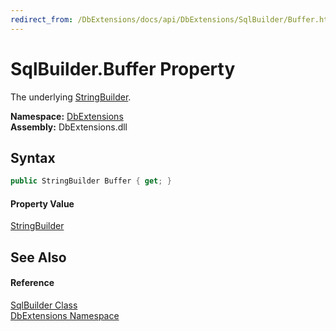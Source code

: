 ```yaml
---
redirect_from: /DbExtensions/docs/api/DbExtensions/SqlBuilder/Buffer.html
---
```


SqlBuilder.Buffer Property
==========================
The underlying [StringBuilder][1].
  
**Namespace:** [DbExtensions][2]  
**Assembly:** DbExtensions.dll

Syntax
------

```csharp
public StringBuilder Buffer { get; }
```

#### Property Value
[StringBuilder][1]

See Also
--------

#### Reference
[SqlBuilder Class][3]  
[DbExtensions Namespace][2]  

[1]: https://learn.microsoft.com/dotnet/api/system.text.stringbuilder
[2]: ../README.md
[3]: README.md